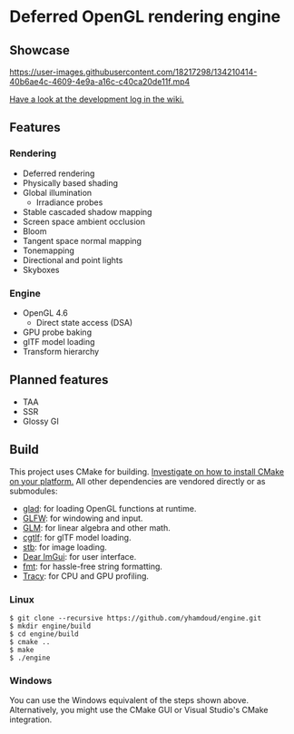 # Deferred OpenGL rendering engine

## Showcase

https://user-images.githubusercontent.com/18217298/134210414-40b6ae4c-4609-4e9a-a16c-c40ca20de11f.mp4

[Have a look at the development log in the wiki.](https://github.com/yhamdoud/engine/wiki/Development-Log)

## Features

### Rendering

-   Deferred rendering
-   Physically based shading
-   Global illumination
    -   Irradiance probes
-   Stable cascaded shadow mapping
-   Screen space ambient occlusion
-   Bloom
-   Tangent space normal mapping
-   Tonemapping
-   Directional and point lights
-   Skyboxes

### Engine

-   OpenGL 4.6
    -   Direct state access (DSA)
-   GPU probe baking
-   glTF model loading
-   Transform hierarchy

## Planned features

-   TAA
-   SSR
-   Glossy GI

## Build

This project uses CMake for
building. [Investigate on how to install CMake on your platform.](https://cmake.org/install/)
All other dependencies are vendored directly or as submodules:

-   [glad](https://github.com/Dav1dde/glad): for loading OpenGL functions at runtime.
-   [GLFW](https://github.com/glfw/glfw): for windowing and input.
-   [GLM](https://github.com/g-truc/glm): for linear algebra and other math.
-   [cgtlf](https://github.com/jkuhlmann/cgltf): for glTF model loading.
-   [stb](https://github.com/nothings/stb): for image loading.
-   [Dear ImGui](https://github.com/ocornut/imgui): for user interface.
-   [fmt](https://github.com/fmtlib/fmt): for hassle-free string formatting.
-   [Tracy](https://github.com/fmtlib/fmt): for CPU and GPU profiling.

### Linux

```shell
$ git clone --recursive https://github.com/yhamdoud/engine.git
$ mkdir engine/build
$ cd engine/build
$ cmake ..
$ make
$ ./engine
```

### Windows

You can use the Windows equivalent of the steps shown above. Alternatively, you might use the CMake GUI or Visual
Studio's CMake integration.
